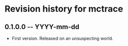 # Revision history for mctrace

## 0.1.0.0 -- YYYY-mm-dd

* First version. Released on an unsuspecting world.

